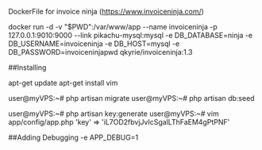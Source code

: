 DockerFile for invoice ninja (https://www.invoiceninja.com/)

docker run -d -v "$PWD":/var/www/app --name invoiceninja -p 127.0.0.1:9010:9000 --link pikachu-mysql:mysql -e DB_DATABASE=ninja -e DB_USERNAME=invoiceninja -e DB_HOST=mysql -e DB_PASSWORD=invoiceninjapwd qkyrie/invoiceninja:1.3

##Installing

apt-get update
apt-get install vim

user@myVPS:~# php artisan migrate
user@myVPS:~# php artisan db:seed

user@myVPS:~# php artisan key:generate
user@myVPS:~# vim app/config/app.php
'key' => 'iL7OD2fbvjJvIcSgalLThFaEM4gPtPNF'

##Adding Debugging
-e APP_DEBUG=1
